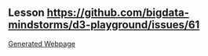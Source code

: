 ## Lesson https://github.com/bigdata-mindstorms/d3-playground/issues/61
[Generated Webpage](https://bigdata-mindstorms.github.io/d3-playground/LivingProgram/2016/03/28/nav_bar.html?)
